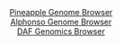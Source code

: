 <div id="Pineapple_Genome_Browser" align="center">
  <a href="https://igv.org/app/?sessionURL=blob:zZPRbtowFIbfxVKrTQpJnIRAIlUTpZRRNqhgKStVFZnESbw6tms7gRbx7vOqTbtZpXKxaZIvjo.Off7z._MetFgqwhmIgWfDrg0hsICq.HaJakHxDNVYgbhAVGELSFxgiVmGQbwHBVIaJYtP5mSltVCx4xAtOjViJbeVb6MaPXOGtsrOeO0MOaVowyXSXCrnXKKWO6RsO1u8QULYprdvd50caeQgKirOFHcEZmW6Nfelv1JpiRmvcVo3VJMXAanRYzTmdoE.DFbLQZZhpab4aZKfDaaTwY0_StbjcLhO5h9XSbg6XZKSId1IfLbMZ8sT71KsH67PpyboB7NvS7Gb1PTrPBt_PvEvTkc7QSRWZ7AH.34YREHfmENYjnf_09xmkSNnn_AqLBdkng1vk4u1v0sq6PenIUV1_49zR.BgAcqzxrAAskr2YuhavhtaXS_s_Ahh33LdyLgjOQHx3b0FtETZgym_2wP9JAwxQOHH5gUeC3CZYwniTuS6PRhFXjfoBW4UwYO1B42kf8_ay2QR9Vxv4HlhWhCqDc55qphQNmLMbrPCLp.P9PI2DMmc5jfD7ihoksXzdTByw9WgSkTwipcWMK1fns8M.hZF_4S6twix9eZY1MbDMYErhBGvv1xB77Hh80yb70ZVe.Kd81ctOs6egssaaVNvMmb7k7gWSYKYNomWKLIhlOinlXGSb0EMPd.ACzJOuSERyHLzzrVcC3bd978B9Q_3h.8-">Pineapple Genome Browser</a>
</div>
<div id="Alphonso_Genome_Browser" align="center">
  <a href="https://igv.org/app/?sessionURL=blob:zZNbb5swGIb_i6VWm0QAQwgFqZrIoS1r10Mymi1VhQwY4g5sx3agaZT_Pi_atJtVai42TeLC_uTD.z1.2IIWC0kYBSFwTOiZEAIDyCXrZqjhNb5GDZYgLFEtsQEELrHANMcg3IISSYWS6ZXeuVSKy9CyiOK9BtGKmdI1UYNeGEWdNHPWWCNW1yhjAikmpDUUqGUWqdpehzPEuanvdk3PKpBCFqr5klHJLI5plXb6vPRXKa0wZQ1Om3WtyD5AqvPojIVZog_RfBblOZbyEm_i4jS6jKN7d5IszgejRXJzMU8G8.MZqShSa4FP._7CXZx7lfAb5JeT8cXzkXNWQXvWRGfyyB0fT545EVieQh.euIN.4PY1GkIL_Pw_da0_cmDn5deVOx553XDmxfdHznDzObtexkn3NP9yFb_S.c4ANcvX2gWQL4UfQttw7YHhOYPejyE8MWw70HwEIyB8eDSAEij_ppc_bIHacG0MkHi13stjACYKLEDYC2zbh0HgeH2_bwcB3BlbsBb134N7lkwD33YixxmkJamV1rlIJeXSRJSabV6a1cuBNCu80Azd.HayweNbhVt8A.eXqxPpfSyjP9L0NAF9.f4JdatvyfRPzHtLEFNlh.q2SZJkeif4p0UcI_2PjYa8mGX86u5pvKpeBXQYnJKJBim9Xlf09KdxLRIEUaULLZEkIzVRm7nmyDoQQsfV4oKc1UybCESVvbMN24Ce_f63oO7ucfcd">Alphonso Genome Browser</a>
</div>


<div id="DAF_Genomics_Browser" align="center">
  <a href="https://igv.org/app/?sessionURL=blob:tZFra9swFIb_iyD9ZDuWfIsNYbhb0_VCRxPcbC0lnNlyrM2yHEmenYb89wmvY7ALY9CBJCTO5X11ngP6QqViokEJIg4OHIyRhVQl.hXwtqY3wKlCSQm1ohaStKSSNjlFyQGVoDRky2tTWWndqmQ6LaC0t7QRnOXKUZ4Dra1EpytqUm3iAIcn0UCvnFxwk6xhCnVbiUaJKeQ5Vcp2py1ttpsezPE9thlb0g3vas1G1Y0xYYwVTgnGLWsKOvzFyH9QNou9SterdKy_ovuLYp5eXaR33ll2fx6.vs_evV1n4fpkxbYN6E7S.afdfkIWacj7Xdovob4bAs7cSBFeDmLivTk5G1omqZrjCM.8MHAJRkcL1SLvDASUVxIn2LciMrOI79vPVy8IzRSkYCh5eLSQlpB_NukPB6T3rUGFFN11IzULCVlQiRI7dt0IxzEJ_Mh34xgfrQPqZP3CLBfZMo5ckhISOh.BG_2S1eMAjdCvwZcC.VNns_8V1PD.0lvoD6c69W7PM7a9bifkNJU7oS9n7m9BEeP_jx8rheSgTejb8xkL1EaP00b_4OIdH49fAQ--">DAF Genomics Browser</a>
</div>
